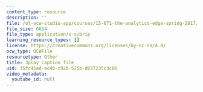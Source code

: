 ```yaml
---
content_type: resource
description: ''
file: /ol-ocw-studio-app/courses/15-071-the-analytics-edge-spring-2017/35fc45adac46c92b525bd037235c3c06_xPneVSOZERk.srt
file_size: 6654
file_type: application/x-subrip
learning_resource_types: []
license: https://creativecommons.org/licenses/by-nc-sa/4.0/
ocw_type: OCWFile
resourcetype: Other
title: 3play caption file
uid: 35fc45ad-ac46-c92b-525b-d037235c3c06
video_metadata:
  youtube_id: null
---
```

